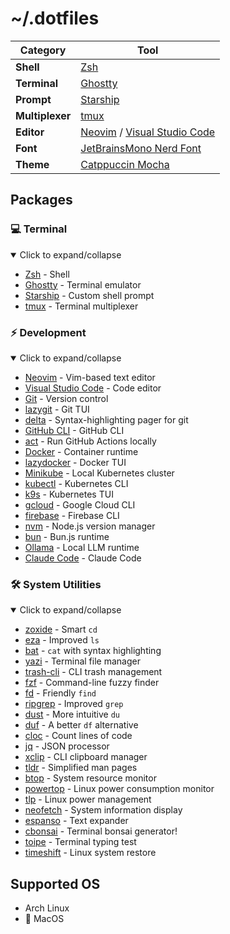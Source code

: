 # ~/.dotfiles

| Category | Tool |
|----------|------|
| **Shell** | [Zsh](https://github.com/zsh-users/zsh) |
| **Terminal** | [Ghostty](https://github.com/ghostty-org/ghostty) |
| **Prompt** | [Starship](https://github.com/starship/starship) |
| **Multiplexer** | [tmux](https://github.com/tmux/tmux) |
| **Editor** | [Neovim](https://github.com/neovim/neovim) / [Visual Studio Code](https://github.com/microsoft/vscode) |
| **Font** | [JetBrainsMono Nerd Font](https://www.nerdfonts.com/font-downloads) |
| **Theme** | [Catppuccin Mocha](https://github.com/catppuccin/catppuccin) |

## Packages

### 💻 Terminal

<details open>
<summary>Click to expand/collapse</summary>

- [Zsh](https://github.com/zsh-users/zsh) - Shell
- [Ghostty](https://github.com/ghostty-org/ghostty) - Terminal emulator
- [Starship](https://github.com/starship/starship) - Custom shell prompt
- [tmux](https://github.com/tmux/tmux) - Terminal multiplexer

</details>

### ⚡ Development

<details open>
<summary>Click to expand/collapse</summary>

- [Neovim](https://github.com/neovim/neovim) - Vim-based text editor
- [Visual Studio Code](https://github.com/microsoft/vscode) - Code editor
- [Git](https://github.com/git/git) - Version control
- [lazygit](https://github.com/jesseduffield/lazygit) - Git TUI
- [delta](https://github.com/dandavison/delta) - Syntax-highlighting pager for git
- [GitHub CLI](https://github.com/cli/cli) - GitHub CLI
- [act](https://github.com/nektos/act) - Run GitHub Actions locally
- [Docker](https://www.docker.com/) - Container runtime
- [lazydocker](https://github.com/jesseduffield/lazydocker) - Docker TUI
- [Minikube](https://github.com/kubernetes/minikube) - Local Kubernetes cluster
- [kubectl](https://github.com/kubernetes/kubectl) - Kubernetes CLI
- [k9s](https://github.com/derailed/k9s) - Kubernetes TUI
- [gcloud](https://cloud.google.com/sdk/gcloud) - Google Cloud CLI
- [firebase](https://github.com/firebase/firebase-tools) - Firebase CLI
- [nvm](https://github.com/nvm-sh/nvm) - Node.js version manager
- [bun](https://github.com/oven-sh/bun) - Bun.js runtime
- [Ollama](https://github.com/ollama/ollama) - Local LLM runtime
- [Claude Code](https://github.com/anthropics/claude-code) - Claude Code

</details>

### 🛠️ System Utilities

<details open>
<summary>Click to expand/collapse</summary>

- [zoxide](https://github.com/ajeetdsouza/zoxide) - Smart `cd`
- [eza](https://github.com/eza-community/eza) - Improved `ls`
- [bat](https://github.com/sharkdp/bat) - `cat` with syntax highlighting
- [yazi](https://github.com/sxyazi/yazi) - Terminal file manager
- [trash-cli](https://github.com/andreafrancia/trash-cli) - CLI trash management
- [fzf](https://github.com/junegunn/fzf) - Command-line fuzzy finder
- [fd](https://github.com/sharkdp/fd) - Friendly `find`
- [ripgrep](https://github.com/BurntSushi/ripgrep) - Improved `grep`
- [dust](https://github.com/bootandy/dust) - More intuitive `du`
- [duf](https://github.com/muesli/duf) - A better `df` alternative
- [cloc](https://github.com/AlDanial/cloc) - Count lines of code
- [jq](https://github.com/jqlang/jq) - JSON processor
- [xclip](https://github.com/astrand/xclip) - CLI clipboard manager
- [tldr](https://github.com/tldr-pages/tldr) - Simplified man pages
- [btop](https://github.com/aristocratos/btop) - System resource monitor
- [powertop](https://github.com/fenrus75/powertop) - Linux power consumption monitor
- [tlp](https://github.com/linrunner/TLP) - Linux power management
- [neofetch](https://github.com/dylanaraps/neofetch) - System information display
- [espanso](https://github.com/espanso/espanso) - Text expander
- [cbonsai](https://gitlab.com/jallbrit/cbonsai) - Terminal bonsai generator!
- [toipe](https://github.com/Samyak2/toipe) - Terminal typing test
- [timeshift](https://github.com/linuxmint/timeshift) - Linux system restore

</details>

## Supported OS

- Arch Linux
- 🚧 MacOS
